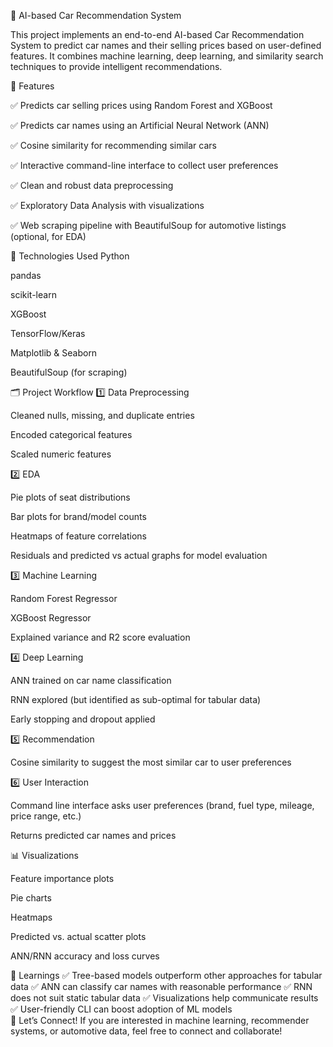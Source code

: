 🚗 AI-based Car Recommendation System

This project implements an end-to-end AI-based Car Recommendation System to predict car names and their selling prices based on user-defined features. It combines machine learning, deep learning, and similarity search techniques to provide intelligent recommendations.

📌 Features

✅ Predicts car selling prices using Random Forest and XGBoost

✅ Predicts car names using an Artificial Neural Network (ANN)

✅ Cosine similarity for recommending similar cars

✅ Interactive command-line interface to collect user preferences

✅ Clean and robust data preprocessing

✅ Exploratory Data Analysis with visualizations

✅ Web scraping pipeline with BeautifulSoup for automotive listings (optional, for EDA)

🧩 Technologies Used
Python

pandas

scikit-learn

XGBoost

TensorFlow/Keras

Matplotlib & Seaborn

BeautifulSoup (for scraping)

🗂️ Project Workflow
1️⃣ Data Preprocessing

Cleaned nulls, missing, and duplicate entries

Encoded categorical features

Scaled numeric features

2️⃣ EDA

Pie plots of seat distributions

Bar plots for brand/model counts

Heatmaps of feature correlations

Residuals and predicted vs actual graphs for model evaluation

3️⃣ Machine Learning

Random Forest Regressor

XGBoost Regressor

Explained variance and R2 score evaluation

4️⃣ Deep Learning

ANN trained on car name classification

RNN explored (but identified as sub-optimal for tabular data)

Early stopping and dropout applied

5️⃣ Recommendation

Cosine similarity to suggest the most similar car to user preferences

6️⃣ User Interaction

Command line interface asks user preferences (brand, fuel type, mileage, price range, etc.)

Returns predicted car names and prices

📊 Visualizations

Feature importance plots

  Pie charts
  
  Heatmaps
  
  Predicted vs. actual scatter plots
  
  ANN/RNN accuracy and loss curves

📝 Learnings
✅ Tree-based models outperform other approaches for tabular data
✅ ANN can classify car names with reasonable performance
✅ RNN does not suit static tabular data
✅ Visualizations help communicate results
✅ User-friendly CLI can boost adoption of ML models                                                                                                                                        
🤝 Let’s Connect!
If you are interested in machine learning, recommender systems, or automotive data, feel free to connect and collaborate!


